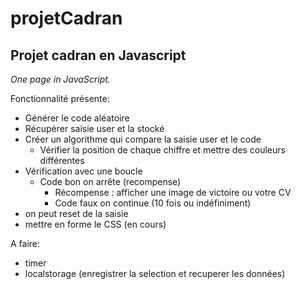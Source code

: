 # projetCadran
## Projet cadran en Javascript

*One page in JavaScript.*

Fonctionnalité présente: 
- Générer le code aléatoire
- Récupérer saisie user et la stocké
- Créer un algorithme qui compare la saisie user et le code
  - Vérifier la position de chaque chiffre et mettre des couleurs différentes
- Vérification avec une boucle 
  - Code bon on arrête (recompense)
    - Récompense : afficher une image de victoire ou votre CV
    - Code faux on continue (10 fois ou indéfiniment)
- on peut reset de la saisie
- mettre en forme le CSS (en cours)

A faire:
- timer
- localstorage (enregistrer la selection et recuperer les données)

